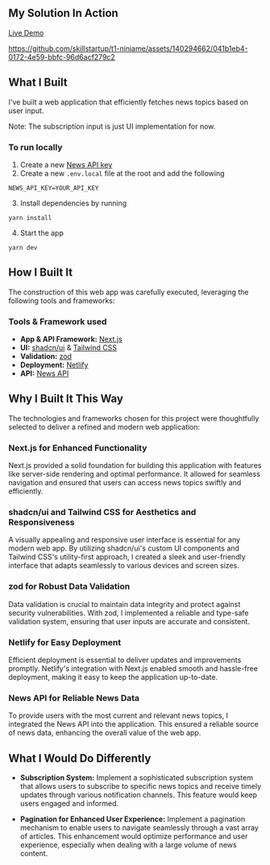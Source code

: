 ## My Solution In Action

[Live Demo](https://imaginative-naiad-78f8fe.netlify.app/)

https://github.com/skillstartup/t1-ninjame/assets/140294662/041b1eb4-0172-4e59-bbfc-96d6acf279c2



## What I Built

I've built a web application that efficiently fetches news topics based on user input.

Note: The subscription input is just UI implementation for now.

### To run locally
1. Create a new [News API key](https://newsapi.org/)
2. Create a new `.env.local` file at the root and add the following

```
NEWS_API_KEY=YOUR_API_KEY
```

3. Install dependencies by running

```
yarn install
```

4. Start the app

```
yarn dev
```

## How I Built It

The construction of this web app was carefully executed, leveraging the following tools and frameworks:

### Tools & Framework used

- **App & API Framework:** [Next.js](https://nextjs.org/)
- **UI:** [shadcn/ui](https://ui.shadcn.com) & [Tailwind CSS](https://tailwindcss.com/)
- **Validation:** [zod](https://github.com/colinhacks/zod)
- **Deployment:** [Netlify](https://www.netlify.com/with/nextjs/)
- **API:** [News API](https://newsapi.org/)

## Why I Built It This Way

The technologies and frameworks chosen for this project were thoughtfully selected to deliver a refined and modern web application:

### Next.js for Enhanced Functionality

Next.js provided a solid foundation for building this application with features like server-side rendering and optimal performance. It allowed for seamless navigation and ensured that users can access news topics swiftly and efficiently.

### shadcn/ui and Tailwind CSS for Aesthetics and Responsiveness

A visually appealing and responsive user interface is essential for any modern web app. By utilizing shadcn/ui's custom UI components and Tailwind CSS's utility-first approach, I created a sleek and user-friendly interface that adapts seamlessly to various devices and screen sizes.

### zod for Robust Data Validation

Data validation is crucial to maintain data integrity and protect against security vulnerabilities. With zod, I implemented a reliable and type-safe validation system, ensuring that user inputs are accurate and consistent.

### Netlify for Easy Deployment

Efficient deployment is essential to deliver updates and improvements promptly. Netlify's integration with Next.js enabled smooth and hassle-free deployment, making it easy to keep the application up-to-date.

### News API for Reliable News Data

To provide users with the most current and relevant news topics, I integrated the News API into the application. This ensured a reliable source of news data, enhancing the overall value of the web app.

## What I Would Do Differently

- **Subscription System:** Implement a sophisticated subscription system that allows users to subscribe to specific news topics and receive timely updates through various notification channels. This feature would keep users engaged and informed.

- **Pagination for Enhanced User Experience:** Implement a pagination mechanism to enable users to navigate seamlessly through a vast array of articles. This enhancement would optimize performance and user experience, especially when dealing with a large volume of news content.
